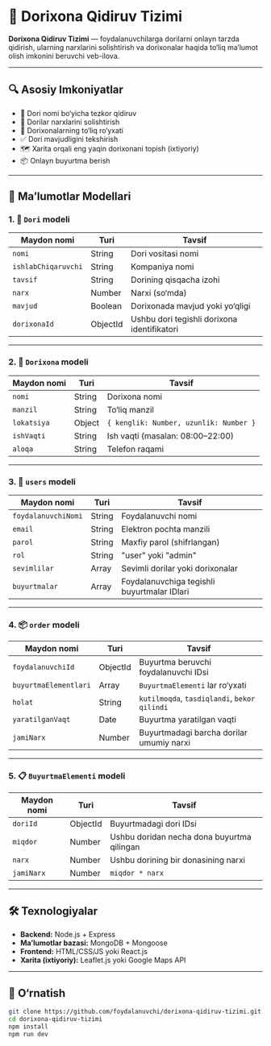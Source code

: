 
# 🏥 Dorixona Qidiruv Tizimi

**Dorixona Qidiruv Tizimi** — foydalanuvchilarga dorilarni onlayn tarzda qidirish, ularning narxlarini solishtirish va dorixonalar haqida to‘liq ma’lumot olish imkonini beruvchi veb-ilova.

---

## 🔍 Asosiy Imkoniyatlar

- 🔎 Dori nomi bo‘yicha tezkor qidiruv
- 💸 Dorilar narxlarini solishtirish
- 🏪 Dorixonalarning to‘liq ro‘yxati
- ✅ Dori mavjudligini tekshirish
- 🗺 Xarita orqali eng yaqin dorixonani topish (ixtiyoriy)
- 📦 Onlayn buyurtma berish

---

## 🧩 Ma’lumotlar Modellari

### 1. 🧪 `Dori` modeli

| Maydon nomi         | Turi       | Tavsif                                      |
|---------------------|------------|---------------------------------------------|
| `nomi`              | String     | Dori vositasi nomi                          |
| `ishlabChiqaruvchi` | String     | Kompaniya nomi                              |
| `tavsif`            | String     | Dorining qisqacha izohi                     |
| `narx`              | Number     | Narxi (so‘mda)                              |
| `mavjud`            | Boolean    | Dorixonada mavjud yoki yo‘qligi             |
| `dorixonaId`        | ObjectId   | Ushbu dori tegishli dorixona identifikatori |

---

### 2. 🏪 `Dorixona` modeli

| Maydon nomi      | Turi       | Tavsif                                   |
|------------------|------------|------------------------------------------|
| `nomi`           | String     | Dorixona nomi                            |
| `manzil`         | String     | To‘liq manzil                            |
| `lokatsiya`      | Object     | `{ kenglik: Number, uzunlik: Number }`   |
| `ishVaqti`       | String     | Ish vaqti (masalan: 08:00–22:00)         |
| `aloqa`          | String     | Telefon raqami                           |

---

### 3. 👤 `users` modeli

| Maydon nomi         | Turi       | Tavsif                            |
|---------------------|------------|-----------------------------------|
| `foydalanuvchiNomi` | String     | Foydalanuvchi nomi                |
| `email`             | String     | Elektron pochta manzili           |
| `parol`             | String     | Maxfiy parol (shifrlangan)        |
| `rol`               | String     | "user" yoki "admin"               |
| `sevimlilar`        | Array      | Sevimli dorilar yoki dorixonalar  |
| `buyurtmalar`       | Array      | Foydalanuvchiga tegishli buyurtmalar IDlari |

---

### 4. 📦 `order` modeli

| Maydon nomi      | Turi       | Tavsif                                       |
|------------------|------------|----------------------------------------------|
| `foydalanuvchiId`| ObjectId   | Buyurtma beruvchi foydalanuvchi IDsi         |
| `buyurtmaElementlari` | Array | `BuyurtmaElementi` lar ro‘yxati              |
| `holat`          | String     | `kutilmoqda`, `tasdiqlandi`, `bekor qilindi` |
| `yaratilganVaqt` | Date       | Buyurtma yaratilgan vaqti                    |
| `jamiNarx`       | Number     | Buyurtmadagi barcha dorilar umumiy narxi     |

---

### 5. 📋 `BuyurtmaElementi` modeli

| Maydon nomi  | Turi     | Tavsif                                      |
|--------------|----------|---------------------------------------------|
| `doriId`     | ObjectId | Buyurtmadagi dori IDsi                      |
| `miqdor`     | Number   | Ushbu doridan necha dona buyurtma qilingan |
| `narx`       | Number   | Ushbu dorining bir donasining narxi         |
| `jamiNarx`   | Number   | `miqdor * narx`                             |

---

## 🛠 Texnologiyalar

- **Backend:** Node.js + Express
- **Ma’lumotlar bazasi:** MongoDB + Mongoose
- **Frontend:** HTML/CSS/JS yoki React.js
- **Xarita (ixtiyoriy):** Leaflet.js yoki Google Maps API

---

## 🚀 O‘rnatish

```bash
git clone https://github.com/foydalanuvchi/dorixona-qidiruv-tizimi.git
cd dorixona-qidiruv-tizimi
npm install
npm run dev
